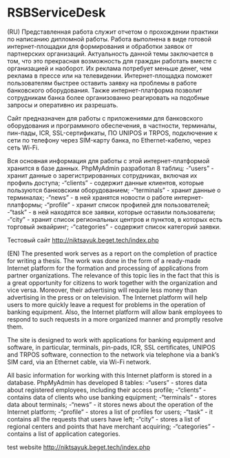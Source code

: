 # RSBServiceDesk

(RU)
Представленная работа служит отчетом о прохождении практики по написанию дипломной работы. Работа выполнена в виде готовой интернет-площадки для формирования и обработки заявок от партнерских организаций. Актуальность данной темы заключается в том, что это прекрасная возможность для граждан работать вместе с организацией и наоборот. Их реклама потребует меньше денег, чем реклама в прессе или на телевидении.
Интернет-площадка поможет пользователям быстрее оставить заявку на проблемы в работе банковского оборудования. Также интернет-платформа позволит сотрудникам банка более организованно реагировать на подобные запросы и оперативно их разрешать.

Сайт предназначен для работы с приложениями для банковского оборудования и программного обеспечения, в частности, терминалы, пин-пады, ICR, SSL-сертификаты, ПО UNIPOS и TRPOS, подключение к сети по телефону через SIM-карту банка, по Ethernet-кабелю, через сеть Wi-Fi.

Вся основная информация для работы с этой интернет-платформой хранится в базе данных.
PhpMyAdmin разработал 8 таблиц:
-“users” - хранит данные о зарегистрированных сотрудниках, включая их профиль доступа;
-“clients” - содержит данные клиентов, которые пользуются банковским оборудованием;
-“terminals” - хранит данные о терминалах;
-“news” - в ней хранятся новости о работе интернет-платформы;
-“profile” - хранит список профилей для пользователей;
-“task” - в ней находятся все заявки, которые оставили пользователи;
-“city” - хранит список региональных центров и пунктов, в которых есть торговый эквайринг;
-“categories” - содержит список категорий заявки.

Тестовый сайт http://niktsayuk.beget.tech/index.php

(EN)
The presented work serves as a report on the completion of practice for writing a thesis. The work was done in the form of a ready-made Internet platform for the formation and processing of applications from partner organizations. The relevance of this topic lies in the fact that this is a great opportunity for citizens to work together with the organization and vice versa. Moreover, their advertising will require less money than advertising in the press or on television.
The Internet platform will help users to more quickly leave a request for problems in the operation of banking equipment. Also, the Internet platform will allow bank employees to respond to such requests in a more organized manner and promptly resolve them.

The site is designed to work with applications for banking equipment and software, in particular, terminals, pin-pads, ICR, SSL certificates, UNIPOS and TRPOS software, connection to the network via telephone via a bank’s SIM card, via an Ethernet cable, via Wi-Fi network.

All basic information for working with this Internet platform is stored in a database.
PhpMyAdmin has developed 8 tables:
-“users” - stores data about registered employees, including their access profile;
-“clients” - contains data of clients who use banking equipment;
-“terminals” - stores data about terminals;
-“news” - it stores news about the operation of the Internet platform;
-“profile” - stores a list of profiles for users;
-“task” - it contains all the requests that users have left;
-“city” - stores a list of regional centers and points that have merchant acquiring;
-“categories” - contains a list of application categories.
  
test website http://niktsayuk.beget.tech/index.php
